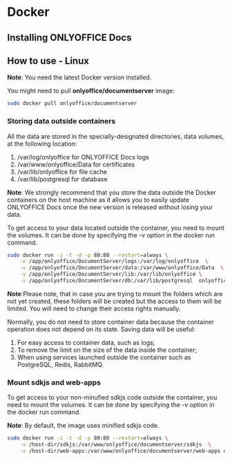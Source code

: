 # Docker

## Installing ONLYOFFICE Docs

## How to use - Linux

**Note**: You need the latest Docker version installed.

You might need to pull **onlyoffice/documentserver** image:

```bash
sudo docker pull onlyoffice/documentserver
```

### Storing data outside containers

All the data are stored in the specially-designated directories, data volumes, at the following location:

1. /var/log/onlyoffice for ONLYOFFICE Docs logs
2. /var/www/onlyoffice/Data for certificates
3. /var/lib/onlyoffice for file cache
4. /var/lib/postgresql for database

**Note**: We strongly recommend that you store the data outside the Docker containers on the host machine as it allows you to easily update ONLYOFFICE Docs once the new version is released without losing your data.

To get access to your data located outside the container, you need to mount the volumes. It can be done by specifying the -v option in the docker run command.

```bash
sudo docker run -i -t -d -p 80:80 --restart=always \
    -v /app/onlyoffice/DocumentServer/logs:/var/log/onlyoffice  \
    -v /app/onlyoffice/DocumentServer/data:/var/www/onlyoffice/Data  \
    -v /app/onlyoffice/DocumentServer/lib:/var/lib/onlyoffice \
    -v /app/onlyoffice/DocumentServer/db:/var/lib/postgresql  onlyoffice/documentserver
```

**Note**:Please note, that in case you are trying to mount the folders which are not yet created, these folders will be created but the access to them will be limited. You will need to change their access rights manually.

Normally, you do not need to store container data because the container operation does not depend on its state. Saving data will be useful:

1. For easy access to container data, such as logs;
2. To remove the limit on the size of the data inside the container;
3. When using services launched outside the container such as PostgreSQL, Redis, RabbitMQ.

### Mount sdkjs and web-apps
To get access to your non-minufied sdkjs code outside the container, you need to mount the volumes. It can be done by specifying the -v option in the docker run command.

**Note**: By default, the image uses minified sdkjs code.

```bash
sudo docker run -i -t -d -p 80:80 --restart=always \
    -v /host-dir/sdkjs:/var/www/onlyoffice/documentserver/sdkjs  \
    -v /host-dir/web-apps:/var/www/onlyoffice/documentserver/web-apps onlyoffice/documentserver
```


